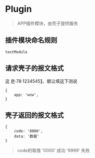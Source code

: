 
# Plugin

> APP插件模块，由壳子提供服务

## 插件模块命名规则

```
textModule

```

## 请求壳子的报文格式
这   戹·78·1234545】、额让填这下测说
```
{
    app: 'wow',
}

```

## 壳子返回的报文格式

```
{
    code: '0000',
    data: '数据'
}

```
> code的取值
> '0000' 成功
> '9999' 失败
